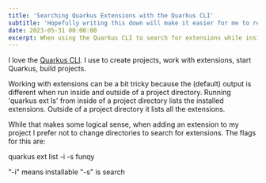```yaml
---
title: 'Searching Quarkus Extensions with the Quarkus CLI'
subtitle: 'Hopefully writing this down will make it easier for me to remember the commands'
date: 2023-05-31 00:00:00
excerpt: When using the Quarkus CLI to search for extensions while inside a project directory run, "quarkus ext list -i -s [FUNCTION NAME]"
---
```


I love the <a href="https://quarkus.io/guides/cli-tooling" target="_blank">Quarkus CLI</a>.  I use to create projects, work with extensions, start Quarkus, build projects.

Working with extensions can be a bit tricky because the (default) output is different when run inside and outside of a project directory.  Running 'quarkus ext ls' from inside of a project directory lists the installed extensions.  Outside of a project directory it lists all the extensions.

While that makes some logical sense, when adding an extension to my project I prefer not to change directories to search for extensions.  The flags for this are:

quarkus ext list -i -s funqy

"-i" means installable
"-s" is search